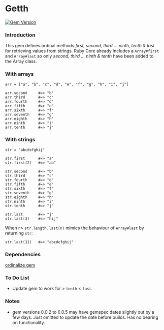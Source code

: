 # Getth

[![Gem Version](https://badge.fury.io/rb/getth.svg)](https://badge.fury.io/rb/getth)

### Introduction
This gem defines ordinal methods _first, second, third ... ninth, tenth & last_ for retrieving values from strings. Ruby Core already includes a `Array#first` and `Array#last` so only _second, third ... ninth & tenth_ have been added to the Array class.

### With arrays
    arr = ["a", "b", "c", "d", "e", "f", "g", "h", "i", "j"]
    
    arr.second     #=> "b"
    arr.third      #=> "c"
    arr.fourth     #=> "d"
    arr.fifth      #=> "e"
    arr.sixth      #=> "f"
    arr.seventh    #=> "g"
    arr.eighth     #=> "h"
    arr.ninth      #=> "i"
    arr.tenth      #=> "j"

### With strings
    str = "abcdefghij"
    
    str.first      #=> "a"
    str.first(2)   #=> "ab"
    
    str.second     #=> "b"
    str.third      #=> "c"
    str.fourth     #=> "d"
    str.fifth      #=> "e"
    str.sixth      #=> "f"
    str.seventh    #=> "g"
    str.eighth     #=> "h"
    str.ninth      #=> "i"
    str.tenth      #=> "j"
    
    str.last       #=> "j"
    str.last(3)    #=> "hij"
    
When `n`> `str.length`, `last(n)` mimics the behaviour of `Array#last` by returning `str`:
    
    str.last(11)   #=> "abcdefghij"

### Dependencies
[ordinalize gem](https://rubygems.org/gems/ordinalize)

### To Do List

* Update gem to work for > `tenth` < `last`.

### Notes

* gem versions 0.0.2 to 0.0.5 may have gemspec dates slightly out by a few days. Just omitted to update the date before builds. Has no bearing on functionality.
